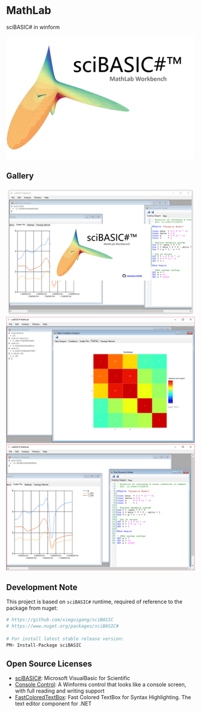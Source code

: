 # MathLab
sciBASIC# in winform

![](./images/software-cover.png)

## Gallery

![](./images/screenshot.png)
![](./images/interative-window.png)
![](./images/vblang-scripting.png)

## Development Note

This project is based on ``sciBASIC#`` runtime, required of reference to the package from nuget:

```bash
# https://github.com/xieguigang/sciBASIC
# https://www.nuget.org/packages/sciBASIC#

# For install latest stable release version:
PM> Install-Package sciBASIC
```

## Open Source Licenses

+ [sciBASIC#](https://github.com/xieguigang/sciBASIC): Microsoft VisualBasic for Scientific
+ [Console Control](https://www.codeproject.com/Articles/1053951/Console-Control): A Winforms control that looks like a console screen, with full reading and writing support
+ [FastColoredTextBox](https://github.com/PavelTorgashov/FastColoredTextBox): Fast Colored TextBox for Syntax Highlighting. The text editor component for .NET
